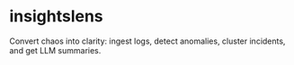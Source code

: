 # insightslens
Convert chaos into clarity: ingest logs, detect anomalies, cluster incidents, and get LLM summaries.
